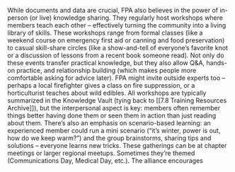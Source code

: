 While documents and data are crucial, FPA also believes in the power of in-person (or live) knowledge sharing. They regularly host workshops where members teach each other – effectively turning the community into a living library of skills. These workshops range from formal classes (like a weekend course on emergency first aid or canning and food preservation) to casual skill-share circles (like a show-and-tell of everyone’s favorite knot or a discussion of lessons from a recent book someone read). Not only do these events transfer practical knowledge, but they also allow Q&A, hands-on practice, and relationship building (which makes people more comfortable asking for advice later). FPA might invite outside experts too – perhaps a local firefighter gives a class on fire suppression, or a horticulturist teaches about wild edibles. All workshops are typically summarized in the Knowledge Vault (tying back to [[7.8 Training Resources Archive]]), but the interpersonal aspect is key: members often remember things better having done them or seen them in action than just reading about them. There’s also an emphasis on scenario-based learning: an experienced member could run a mini scenario (“it’s winter, power is out, how do we keep warm?”) and the group brainstorms, sharing tips and solutions – everyone learns new tricks. These gatherings can be at chapter meetings or larger regional meetups. Sometimes they’re themed (Communications Day, Medical Day, etc.). The alliance encourages